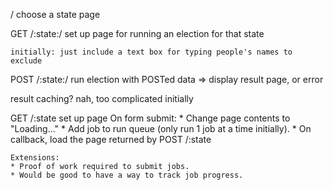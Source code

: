 /
    choose a state page

GET /:state:/
    set up page for running an election for that state

    initially: just include a text box for typing people's names to exclude

POST /:state:/
    run election with POSTed data => display result page, or error

result caching? nah, too complicated initially

GET /:state
    set up page
On form submit:
    * Change page contents to "Loading..."
    * Add job to run queue (only run 1 job at a time initially).
    * On callback, load the page returned by POST /:state

    Extensions:
    * Proof of work required to submit jobs.
    * Would be good to have a way to track job progress.
